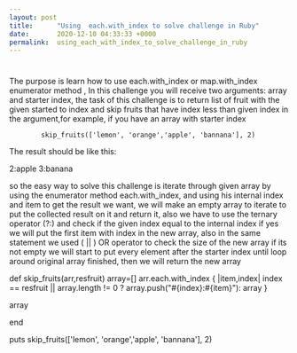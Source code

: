```yaml
---
layout: post
title:      "Using  each.with_index to solve challenge in Ruby"
date:       2020-12-10 04:33:33 +0000
permalink:  using_each_with_index_to_solve_challenge_in_ruby
---
```


# 


The purpose is learn how to use each.with_index or  map.with_index  enumerator  method , 
In this challenge you will receive two arguments: array and starter index, the task of this challenge is to return 
list of fruit with the given started to index and  skip fruits that have index less than given index in the argument,for example, if you have an array with starter index
```
        skip_fruits(['lemon', 'orange','apple', 'bannana'], 2)
``` 

The  result should be like this:

2:apple
3:banana 

so the easy way to solve this challenge is iterate through given array by using the enumerator method each.with_index,
and using his internal index and item  to get the result we want, we will make an empty array to iterate to put the collected result on it and return it, also we have to use the ternary operator (?:) and check if the given index equal to the internal index 
if yes we will put the first item with index in the new array, also in the same statement we used  (  || )  OR operator  to check  the size of the new array if its not empty we will start to put every element after the starter index until loop around  original array finished, then we will return the new  array


def skip_fruits(arr,resfruit)
         array=[]
         arr.each.with_index  { |item,index| 
         index == resfruit ||  array.length != 0 ? array.push("#{index}:#{item}"): array
  }
	
   array

end

 puts skip_fruits(['lemon', 'orange','apple', 'bannana'], 2)
